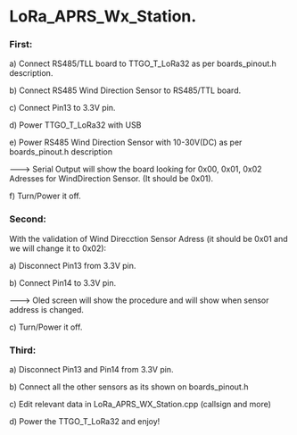 # LoRa_APRS_Wx_Station.

### First:

a) Connect RS485/TLL board to TTGO_T_LoRa32 as per boards_pinout.h description.

b) Connect RS485 Wind Direction Sensor to RS485/TTL board.

c) Connect Pin13 to 3.3V pin.

d) Power TTGO_T_LoRa32 with USB

e) Power RS485 Wind Direction Sensor with 10-30V(DC) as per boards_pinout.h description

---> Serial Output will show the board looking for 0x00, 0x01, 0x02 Adresses for WindDirection Sensor. (It should be 0x01).

f) Turn/Power it off.


### Second:

With the validation of Wind Direcction Sensor Adress (it should be 0x01 and we will change it to 0x02):

a) Disconnect Pin13 from 3.3V pin.

b) Connect Pin14 to 3.3V pin.

---> Oled screen will show the procedure and will show when sensor address is changed.

c) Turn/Power it off.


### Third:

a) Disconnect Pin13 and Pin14 from 3.3V pin.

b) Connect all the other sensors as its shown on boards_pinout.h

c) Edit relevant data in LoRa_APRS_WX_Station.cpp (callsign and more)

d) Power the TTGO_T_LoRa32 and enjoy!
